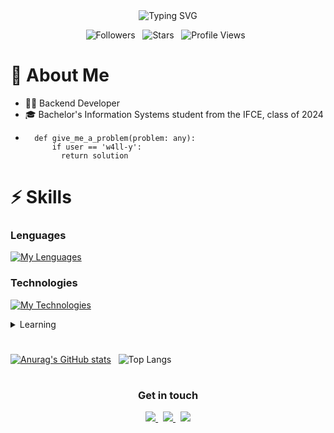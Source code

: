<div align='center'>
  <img src="https://typingsvg.vercel.app/api/svg?text=Hello%21+I%27m+w4ll-y%F0%9F%91%8B%3BHi%21+I%27m+Wallacy%F0%9F%91%8B&font=Consolas&color=%23f8f8f2&width=1000&height=100&typingSpeed=0.15&pause=2000&letterSpacing=0.1&repeat=true&backgroundColor=%23282a36&fontSize=30&center=true&vCenter=true&border=true&cursorStyle=straight&deleteAfter=true&deleteSpeed=0.08" alt="Typing SVG" />
  
  ![Followers](https://img.shields.io/github/followers/w4ll-y?label=Followers&style=flat) &nbsp;
  ![Stars](https://img.shields.io/github/stars/w4ll-y?label=Stars&style=flat) &nbsp;
  ![Profile Views](https://komarev.com/ghpvc/?username=w4ll-y&color=blue&style=flat) &nbsp;
</div>



# 📖 About Me

- 👨‍💻 Backend Developer
- 🎓 Bachelor's Information Systems student from the IFCE, class of 2024
-
  ```
    def give_me_a_problem(problem: any):
        if user == 'w4ll-y':
          return solution 
  ```

# ⚡ Skills

### Lenguages

[![My Lenguages](https://skillicons.dev/icons?i=php,ts,py,mysql&perline=4)](https://skillicons.dev)

### Technologies
[![My Technologies](https://skillicons.dev/icons?i=laravel,nextjs,react,django,docker,git,github&perline=4)](https://skillicons.dev)

<details>
  <summary>Learning</summary>
  
  [![My Skills](https://skillicons.dev/icons?i=java,spring,postgres&perline=3)](https://skillicons.dev)
</details>

<h1></h1>

<div align='left'>
  
[![Anurag's GitHub stats](https://github-readme-stats.vercel.app/api?username=w4ll-y)](https://github.com/anuraghazra/github-readme-stats)
&nbsp;
![Top Langs](https://github-readme-stats.vercel.app/api/top-langs/?username=w4ll-y&layout=compact)

</div>

<h1></h1>

<h3 align='center'>Get in touch</h3>

<div align='center'>
  <a href='https://www.linkedin.com/in/wallacy-ramalho-dev/'>
  <img src='https://img.shields.io/badge/LinkedIn-0077B5?style=for-the-badge&logo=linkedin&logoColor=white' />
  </a>
  &nbsp;
  <a href='mailto:seuemail@exemplo.com'>
  <img src='https://img.shields.io/badge/Gmail-D14836?style=for-the-badge&logo=gmail&logoColor=white' />
  </a>
  &nbsp;
  <a href='https://www.instagram.com/j_w4ll_y/'>
  <img src='https://img.shields.io/badge/Instagram-E4405F?style=for-the-badge&logo=instagram&logoColor=white' />
  </a>
</div>
